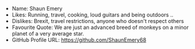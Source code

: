 - Name: Shaun Emery
- Likes: Running, travel, cooking, loud guitars and being outdoors ..
- Dislikes: Brexit, travel restrictions, anyone who doesn't respect others
- Favourite Quote: We are just an advanced breed of monkeys on a minor planet of a very average star.
- GitHub Profile URL: https://github.com/ShaunEmery68
